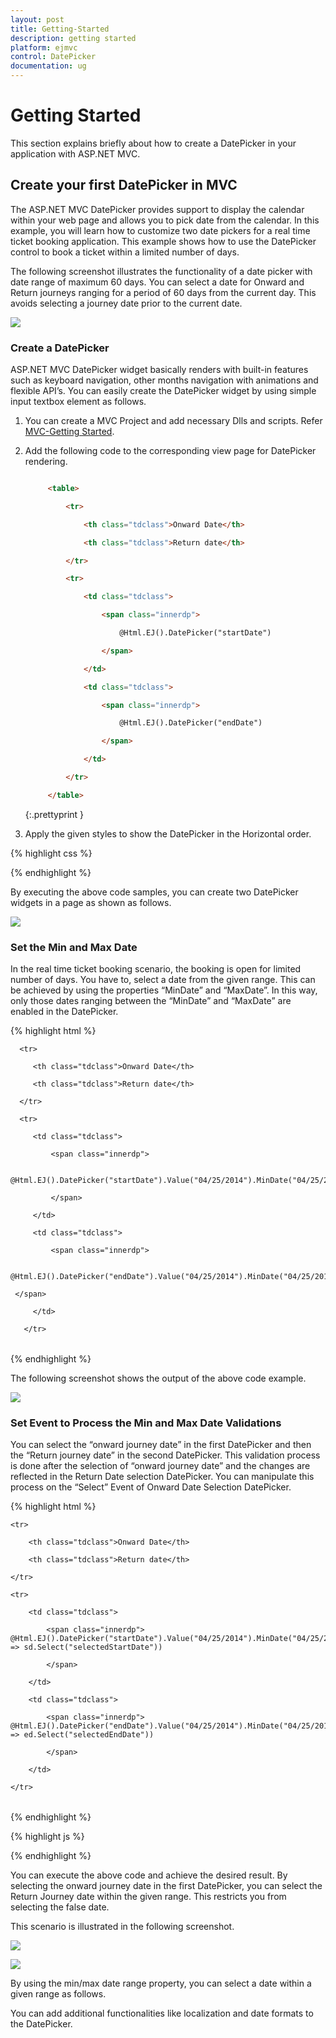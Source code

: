 ```yaml
---
layout: post
title: Getting-Started
description: getting started
platform: ejmvc
control: DatePicker
documentation: ug
---
```


# Getting Started

This section explains briefly about how to create a DatePicker in your application with ASP.NET MVC.

## Create your first DatePicker in MVC

The ASP.NET MVC DatePicker provides support to display the calendar within your web page and allows you to pick date from the calendar. In this example, you will learn how to customize two date pickers for a real time ticket booking application. This example shows how to use the DatePicker control to book a ticket within a limited number of days. 

The following screenshot illustrates the functionality of a date picker with date range of maximum 60 days. You can select a date for Onward and Return journeys ranging for a period of 60 days from the current day. This avoids selecting a journey date prior to the current date.



![](Getting-Started_images/Getting-Started_img1.png)

### Create a DatePicker 

ASP.NET MVC DatePicker widget basically renders with built-in features such as keyboard navigation, other months navigation with animations and flexible API’s. You can easily create the DatePicker widget by using simple input textbox element as follows.

1. You can create a MVC Project and add necessary Dlls and scripts. Refer [MVC-Getting Started](http://docs.syncfusion.com/aspnetmvc/datepicker/getting-started).
2. Add the following code to the corresponding view page for DatePicker rendering.

   ~~~ html

		<table>

			<tr>

				<th class="tdclass">Onward Date</th>

				<th class="tdclass">Return date</th>

			</tr>

			<tr>

				<td class="tdclass">

					<span class="innerdp">

						@Html.EJ().DatePicker("startDate")

					</span>

				</td>

				<td class="tdclass">

					<span class="innerdp">

						@Html.EJ().DatePicker("endDate")

					</span>

				</td>

			</tr>

		</table>

   ~~~
   {:.prettyprint }


3. Apply the given styles to show the DatePicker in the Horizontal order.


{% highlight css %}


<style type="text/css" class="cssStyles">

    .tdclass {

        width: 300px;

        font-weight: bold;

    }

    .innerdp {

        display: inline-block;

    }

</style>

{% endhighlight %}

By executing the above code samples, you can create two DatePicker widgets in a page as shown as follows.



![](Getting-Started_images/Getting-Started_img2.png)

### Set the Min and Max Date

In the real time ticket booking scenario, the booking is open for limited number of days. You have to, select a date from the given range. This can be achieved by using the properties “MinDate” and “MaxDate”. In this way, only those dates ranging between the “MinDate” and “MaxDate” are enabled in the DatePicker.

{% highlight html %}

  <table>

      <tr>

         <th class="tdclass">Onward Date</th>

         <th class="tdclass">Return date</th>

      </tr>

      <tr>

         <td class="tdclass">

             <span class="innerdp">

                     @Html.EJ().DatePicker("startDate").Value("04/25/2014").MinDate("04/25/2014").MaxDate("06/24/2014")

             </span>

         </td>

         <td class="tdclass">

             <span class="innerdp">

                 @Html.EJ().DatePicker("endDate").Value("04/25/2014").MinDate("04/25/2014").MaxDate("06/24/2014")

     </span>

         </td>

       </tr>

  </table>

{% endhighlight %}



The following screenshot shows the output of the above code example.



![](Getting-Started_images/Getting-Started_img3.png)

### Set Event to Process the Min and Max Date Validations

You can select the “onward journey date” in the first DatePicker and then the “Return journey date” in the second DatePicker. This validation process is done after the selection of “onward journey date” and the changes are reflected in the Return Date selection DatePicker. You can manipulate this process on the “Select” Event of Onward Date Selection DatePicker.


{% highlight html %}


<table>

    <tr>

        <th class="tdclass">Onward Date</th>

        <th class="tdclass">Return date</th>

    </tr>

    <tr>

        <td class="tdclass">

            <span class="innerdp">                @Html.EJ().DatePicker("startDate").Value("04/25/2014").MinDate("04/25/2014").MaxDate("06/24/2014").ClientSideEvents(sd => sd.Select("selectedStartDate"))

            </span>

        </td>

        <td class="tdclass">

            <span class="innerdp">                @Html.EJ().DatePicker("endDate").Value("04/25/2014").MinDate("04/25/2014").MaxDate("06/24/2014").ClientSideEvents(ed => ed.Select("selectedEndDate"))

            </span>

        </td>

    </tr>

</table>

{% endhighlight %}


{% highlight js %}
<script type="text/javascript">

    function selectedStartDate(sender) {

        var selDate = new Date(sender.value); // mentions the selected date.

        minDatepicker = $("#endDate").data("ejDatePicker");// creating DatePicker object

        minDatepicker.setModel({ "minDate": selDate });// setting minDate property through setModel of DatePicker object.

    }

    function selectedEndDate(sender) {

        var selDate = new Date(sender.value);

        maxDatepicker = $("#startDate").data("ejDatePicker");// creating DatePicker object

        maxDatepicker.setModel({ "maxDate": selDate });// setting maxDate property through setModel of DatePicker object.

    }

</script>

{% endhighlight %}

You can execute the above code and achieve the desired result. By selecting the onward journey date in the first DatePicker, you can select the Return Journey date within the given range. This restricts you from selecting the false date.

This scenario is illustrated in the following screenshot.



![](Getting-Started_images/Getting-Started_img4.png)

![](Getting-Started_images/Getting-Started_img5.png)

By using the min/max date range property, you can select a date within a given range as follows. 

You can add additional functionalities like localization and date formats to the DatePicker.

